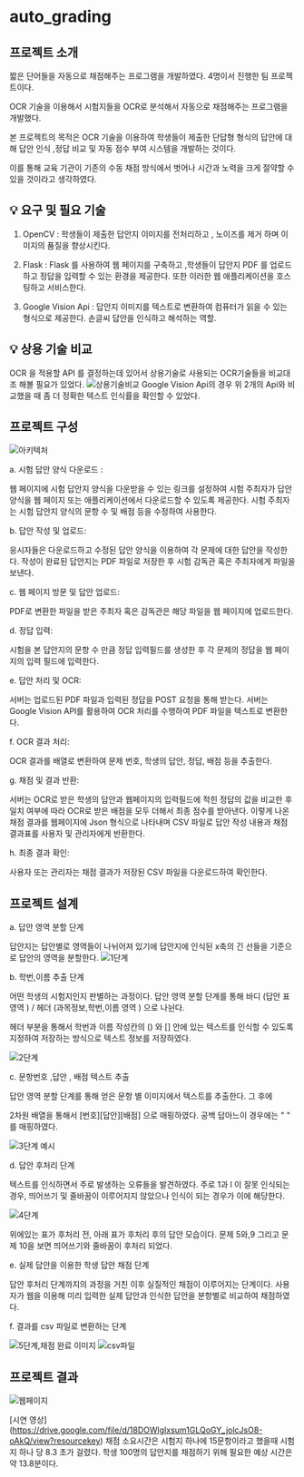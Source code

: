 ﻿# auto_grading
 프로젝트 소개 
-----
짧은 단어들을 자동으로 채점해주는 프로그램을 개발하였다. 4명이서 진행한 팀 프로젝트이다. 

OCR 기술을 이용해서 시험지들을 OCR로 분석해서 자동으로 채점해주는 프로그램을 개발했다.

본 프로젝트의 목적은 OCR 기술을 이용하여 학생들이 제출한 단답형 형식의 답안에 대해 답안 인식 ,정답 비교 및 자동 점수 부여 시스템을 개발하는 것이다.

이를 통해 교육 기관이 기존의 수동 채점 방식에서 벗어나 시간과 노력을 크게 절약할 수 있을 것이라고 생각하였다.

💡 요구 및 필요 기술
--- 
1. OpenCV : 학생들이 제출한 답안지 이미지를 전처리하고 , 노이즈를 제거 하며 이미지의 품질을 향상시킨다.

2. Flask :  Flask 를 사용하여 웹 페이지를 구축하고 ,학생들이 답안지 PDF 를 업로드하고 정답을 입력할 수 있는 환경을 제공한다. 또한 이러한 웹 애플리케이션을 호스팅하고 서비스한다.

3. Google Vision Api : 답안지 이미지를 텍스트로 변환하여 컴퓨터가 읽을 수 있는 형식으로 제공한다. 손글씨 답안을 인식하고 해석하는 역할.

💡 상용 기술 비교
---
OCR 을 적용할 API 를 결정하는데 있어서 상용기술로 사용되는 OCR기술들을 비교대조 해볼 필요가 있었다. 
![상용기술비교](https://github.com/dmlwls990527/auto_grading/blob/master/images/%EC%83%81%EC%9A%A9%EA%B8%B0%EC%88%A0%20%EB%B9%84%EA%B5%90.PNG)
Google Vision Api의 경우 위 2개의 Api와 비교했을 때 좀 더 정확한 텍스트 인식률을 확인할 수 있었다. 

프로젝트 구성 
---
![아키텍처](https://github.com/dmlwls990527/auto_grading/blob/master/images/%EC%95%84%ED%82%A4%ED%85%8D%EC%B2%98.PNG)

a. 시험 답안 양식 다운로드 : 

웹 페이지에 시험 답안지 양식을 다운받을 수 있는 링크를 설정하여 시험 주최자가 답안 양식을 웹 페이지 또는 애플리케이션에서 다운로드할 수 있도록 제공한다. 시험 주최자는 시험 답안지 양식의 문항 수 및 배점 등을 수정하여 사용한다.

b. 답안 작성 및 업로드:

응시자들은 다운로드하고 수정된 답안 양식을 이용하여 각 문제에 대한 답안을 작성한다. 작성이 완료된 답안지는 PDF 파일로 저장한 후 시험 감독관 혹은 주최자에게 파일을 보낸다.

c. 웹 페이지 방문 및 답안 업로드:

PDF로 변환한 파일을 받은 주최자 혹은 감독관은 해당 파일을 웹 페이지에 업로드한다.

d. 정답 입력:

시험을 본 답안지의 문항 수 만큼 정답 입력필드를 생성한 후 각 문제의 정답을 웹 페이지의 입력 필드에 입력한다.

e. 답안 처리 및 OCR:

서버는 업로드된 PDF 파일과 입력된 정답을 POST 요청을 통해 받는다. 서버는 Google Vision API를 활용하여 OCR 처리를 수행하여 PDF 파일을 텍스트로 변환한다.

f. OCR 결과 처리:

OCR 결과를 배열로 변환하여 문제 번호, 학생의 답안, 정답, 배점 등을 추출한다.

g. 채점 및 결과 반환:

서버는 OCR로 받은 학생의 답안과 웹페이지의 입력필드에 적힌 정답의 값을 비교한 후 일치 여부에 따라 OCR로 받은 배점을 모두 더해서 최종 점수를 받아낸다. 이렇게 나온 채점 결과를 웹페이지에 Json 형식으로 나타내며 CSV 파일로 답안 작성 내용과 채점 결과표를 사용자 및 관리자에게 반환한다.

h. 최종 결과 확인:

사용자 또는 관리자는 채점 결과가 저장된 CSV 파일을 다운로드하여 확인한다.

프로젝트 설계
---
a. 답안 영역 분할 단계

답안지는 답안별로 영역들이 나뉘어져 있기에 답안지에 인식된 x축의 긴 선들을 기준으로 답안의 영역을 분할한다. 
![1단계](https://github.com/dmlwls990527/auto_grading/blob/master/images/%EC%A0%88%EC%B0%A81.PNG)

b. 학번,이름 추출 단계

어떤 학생의 시험지인지 판별하는 과정이다. 답안 영역 분할 단계를 통해 바디 (답안 표 영역 ) / 헤더 (과목정보,학번,이름 영역 ) 으로 나뉜다. 

헤더 부분을 통해서 학번과 이름 작성칸의 () 와 [] 안에 있는 텍스트를 인식할 수 있도록 지정하여 저장하는 방식으로 텍스트 정보를 저장하였다. 

![2단계](https://github.com/dmlwls990527/auto_grading/blob/master/images/%EC%A0%88%EC%B0%A82.PNG)

c. 문항번호 ,답안 , 배점 텍스트 추출

답안 영역 분할 단계를 통해 얻은 문항 별 이미지에서 텍스트를 추출한다. 그 후에

2차원 배열을 통해서 [번호][답안][배점] 으로 매핑하였다. 공백 답아느이 경우에는 " " 를 매핑하였다.

![3단계 예시](https://github.com/dmlwls990527/auto_grading/blob/master/images/%EC%A0%88%EC%B0%A83.PNG)

d. 답안 후처리 단계

텍스트를 인식하면서 주로 발생하는 오류들을 발견하였다. 주로 1과 l 이 잘못 인식되는 경우, 띄어쓰기 및 줄바꿈이 이루어지지 않았으나 인식이 되는 경우가 이에 해당한다. 

![4단계](https://github.com/dmlwls990527/auto_grading/blob/master/images/%EC%A0%88%EC%B0%A84.PNG)

위에있는 표가 후처리 전, 아래 표가 후처리 후의 답안 모습이다. 문제 5와,9 그리고 문제 10을 보면 띄어쓰기와 줄바꿈이 후처리 되었다.

e. 실제 답안을 이용한 학생 답안 채점 단계

답안 후처리 단계까지의 과정을 거친 이후 실질적인 채점이 이루어지는 단계이다. 사용자가 웹을 이용해 미리 입력한 실제 답안과 인식한 답안을 분항별로 비교하여 채점하였다.

f. 결과를 csv 파일로 변환하는 단계

![5단계,채점 완료 이미지](https://github.com/dmlwls990527/auto_grading/blob/master/images/%EC%A0%88%EC%B0%A85.PNG)
![csv파일](https://github.com/dmlwls990527/auto_grading/blob/master/images/%EC%B1%84%EC%A0%90%EA%B2%B0%EA%B3%BC%20csv%20%ED%8C%8C%EC%9D%BC.PNG)

프로젝트 결과
--- 
![웹페이지](https://github.com/dmlwls990527/auto_grading/blob/master/images/%EC%9B%B9%EC%8B%9C%EB%82%98%EB%A6%AC%EC%98%A4.PNG)

[시연 영상] (https://drive.google.com/file/d/18DOWlgIxsum1GLQoGY_jolcJsO8-oAkQ/view?resourcekey) 
채점 소요시간은 시험지 하나에 15문항이라고 했을때 시험지 하나 당 8.3 초가 걸렸다. 학생 100명의 답안지를 채점하기 위해 필요한 예상 시간은 약 13.8분이다.


